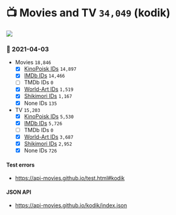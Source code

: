 # :tv: Movies and TV `34,049` (kodik)

<a href="https://API-Movies.github.io"><img src="https://API-Movies.github.io/banner.png?cache"></a>

### :date: 2021-04-03
- Movies `18,846`
  - [x] <a href="https://API-Movies.github.io/kodik/movie_kinopoisk_ids.json">KinoPoisk IDs</a> `14,897`
  - [x] <a href="https://API-Movies.github.io/kodik/movie_imdb_ids.json">IMDb IDs</a> `14,466`
  - [ ] TMDb IDs `0`
  - [x] <a href="https://API-Movies.github.io/kodik/movie_world_art_ids.json">World-Art IDs</a> `1,519`
  - [x] <a href="https://API-Movies.github.io/kodik/movie_shikimori_ids.json">Shikimori IDs</a> `1,167`
  - [x] None IDs `135`
- TV `15,203`
  - [x] <a href="https://API-Movies.github.io/kodik/tv_kinopoisk_ids.json">KinoPoisk IDs</a> `5,530`
  - [x] <a href="https://API-Movies.github.io/kodik/tv_imdb_ids.json">IMDb IDs</a> `5,726`
  - [ ] TMDb IDs `0`
  - [x] <a href="https://API-Movies.github.io/kodik/tv_world_art_ids.json">World-Art IDs</a> `3,687`
  - [x] <a href="https://API-Movies.github.io/kodik/tv_shikimori_ids.json">Shikimori IDs</a> `2,952`
  - [x] None IDs `726`
#### Test errors
- <a href='https://api-movies.github.io/test.html#kodik'>https://api-movies.github.io/test.html#kodik</a>
#### JSON API
- <a href='https://api-movies.github.io/kodik/index.json'>https://api-movies.github.io/kodik/index.json</a>

